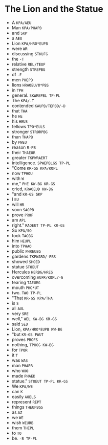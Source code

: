 # The Lion and the Statue

* A `KPA/AEU`
* Man `KPA/PHAPB`
* and `SKP`
* a `AEU`
* Lion `KPA/HRO*EUPB`
* were `WR`
* discussing `STKUFG`
* the `-T`
* relative `REL/TEUF`
* strength `STREPBG`
* of `-F`
* men `PHEPB`
* lions `HRAOEU/O*PBS`
* in `TPH`
* general. `SKWREPBL TP-PL`
* The `KPA/-T`
* contended `KAUPB/TEPBD/-D`
* that `THA`
* he `HE`
* his `HEUS`
* fellows `TPO*EULS`
* stronger `STRORPBG`
* than `THAPB`
* by `PWEU`
* reason `R-PB`
* their `THAEUR`
* greater `TKPWRAERT`
* intelligence. `SPWEPBLGS TP-PL`
* "Come `KR-GS KPA/KOPL`
* now `TPHOU`
* with `W`
* me," `PHE KW-BG KR-GS`
* cried, `KRAOEUD KW-BG`
* "and `KR-GS SKP`
* I `EU`
* will `HR`
* soon `SAOPB`
* prove `PROF`
* am `APL`
* right." `RAOEUT TP-PL KR-GS`
* So `KPA/SO`
* took `TAOBG`
* him `HEUPL`
* into `TPHAO`
* public `PHREUBG`
* gardens `TKPWARD/-PBS`
* showed `SHOED`
* statue `STOEUT`
* Hercules `HERBG/HRES`
* overcoming `AUFR/KOPL/-G`
* tearing `TAEURG`
* mouth `PHO*UT`
* two. `TWO TP-PL`
* "That `KR-GS KPA/THA`
* is `S`
* all `AUL`
* very `SRE`
* well," `WEL KW-BG KR-GS`
* said `SED`
* Lion, `KPA/HRO*EUPB KW-BG`
* "but `KR-GS PWUT`
* proves `PROFS`
* nothing, `TPHOG KW-BG`
* for `TPOR`
* it `T`
* was `WAS`
* man `PHAPB`
* who `WHO`
* made `PHAED`
* statue." `STOEUT TP-PL KR-GS`
* We `KPA/WE`
* can `K`
* easily `AOELS`
* represent `REPT`
* things `THEUPBGS`
* as `AZ`
* we `WE`
* wish `WEURB`
* them `THEPL`
* to `TO`
* be. `-B TP-PL`
